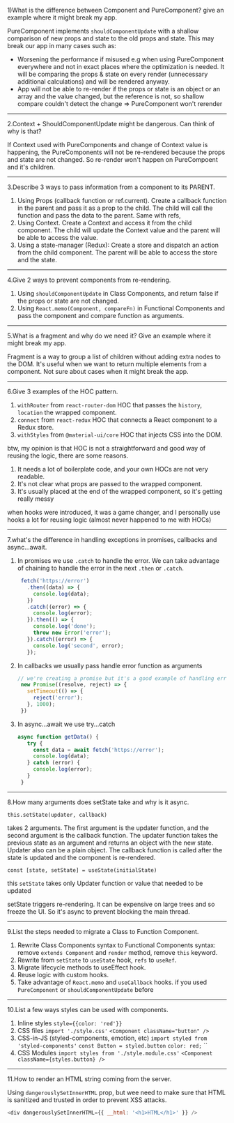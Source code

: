 1)What is the difference between Component and PureComponent? give an
   example where it might break my app. 
   

PureComponent implements `shouldComponentUpdate` with a shallow comparison of new props and state to the old props and state. This may break our app in many cases such as:
   


* Worsening the performance if misused e.g when using PureComponent everywhere and not in exact places where the optimization is needed. It will be comparing the props & state on every render (unnecessary additional calculations) and will be rendered anyway.
* App will not be able to re-render if the props or state is an object or an array and the value changed, but the reference is not, so shallow compare couldn't detect the change => PureComponent won't rerender

___
2.Context + ShouldComponentUpdate might be dangerous. Can think of why is
that?

If Context used with PureComponents and change of Context value is happening, the PureComponents will not be re-rendered because the props and state are not changed. So re-render won't happen on PureCompoent and it's children.

___
3.Describe 3 ways to pass information from a component to its PARENT.

1. Using Props (callback function or ref.current). Create a callback function in the parent and pass it as a prop to the child. The child will call the function and pass the data to the parent. Same with refs, 
2. Using Context. Create a Context and access it from the child component. The child will update the Context value and the parent will be able to access the value.
3. Using a state-manager (Redux): Create a store and dispatch an action from the child component. The parent will be able to access the store and the state.
___
4.Give 2 ways to prevent components from re-rendering.

1. Using `shouldComponentUpdate` in Class Components, and return false if the props or state are not changed.
2. Using `React.memo(Component, compareFn)` in Functional Components and pass the component and compare function as arguments.  
___
5.What is a fragment and why do we need it? Give an example where it might break my app.

Fragment is a way to group a list of children without adding extra nodes to the DOM. It's useful when we want to return multiple elements from a component. Not sure about cases when it might break the app.
___
6.Give 3 examples of the HOC pattern.

1. `withRouter` from `react-router-dom` HOC that passes the `history`, `location` the wrapped component.
2. `connect` from `react-redux` HOC that connects a React component to a Redux store.
3. `withStyles` from `@material-ui/core` HOC that injects CSS into the DOM.

btw, my opinion is that HOC is not a straightforward and good way of reusing the logic, there are some reasons.    
1) It needs a lot of boilerplate code, and your own HOCs are not very readable.
2) It's not clear what props are passed to the wrapped component.
3) It's usually placed at the end of the wrapped component, so it's getting really messy

when hooks were introduced, it was a game changer, and I personally use hooks a lot for reusing logic (almost never happened to me with HOCs)
___
7.what's the difference in handling exceptions in promises, callbacks and
   async...await.

1. In promises we use `.catch` to handle the error. We can take advantage of chaining to handle the error in the next `.then` or `.catch`. 
   ```js
    fetch('https://error')
      .then((data) => {
        console.log(data);
      })
      .catch((error) => {
        console.log(error);
      }).then(() => {
        console.log('done');
        throw new Error('error');
      }).catch((error) => {
        console.log('second', error);
      });
    ```
   
2. In callbacks we usually pass handle error function as arguments
   ```js
   // we're creating a promise but it's a good example of handling erros in callback (reject fn)
    new Promise((resolve, reject) => {
      setTimeout(() => {
        reject('error');
      }, 1000);
    })
    ```
   
3. In async...await we use try...catch
   ```js
   async function getData() {
      try {
        const data = await fetch('https://error');
        console.log(data);
      } catch (error) {
        console.log(error);
      }
    }
    ```
___ 
8.How many arguments does setState take and why is it async.

`this.setState(updater, callback)`

takes 2 arguments. The first argument is the updater function, and the second argument is the callback function. 
The updater function takes the previous state as an argument and returns an object with the new state. Updater also can be a plain object.
The callback function is called after the state is updated and the component is re-rendered.

`const [state, setState] = useState(initialState)`

this `setState` takes only Updater function or value that needed to be updated 


setState triggers re-rendering. It can be expensive on large trees and so freeze the UI. So it's async to prevent blocking the main thread.

___

9.List the steps needed to migrate a Class to Function Component.

1. Rewrite Class Components syntax to Functional Components syntax: remove `extends Component` and `render` method, remove `this` keyword.
2. Rewrite from `setState` to `useState` hook, `refs` to `useRef`.
3. Migrate lifecycle methods to useEffect hook.
4. Reuse logic with custom hooks.
5. Take advantage of `React.memo` and `useCallback` hooks. if you used `PureComponent` or `shouldComponentUpdate` before

___
10.List a few ways styles can be used with components.

1. Inline styles `style={{color: 'red'}}`
2. CSS files `import './style.css'` `<Component className="button" />`
3. CSS-in-JS (styled-components, emotion, etc) `import styled from 'styled-components'` `const Button = styled.button` `color: red;` ``
4. CSS Modules `import styles from './style.module.css'` `<Component className={styles.button} />`

___
11.How to render an HTML string coming from the server.

Using `dangerouslySetInnerHTML` prop, but wee need to make sure that HTML is sanitized and trusted in order to prevent XSS attacks.  
```js
<div dangerouslySetInnerHTML={{ __html: '<h1>HTML</h1>' }} />
```

